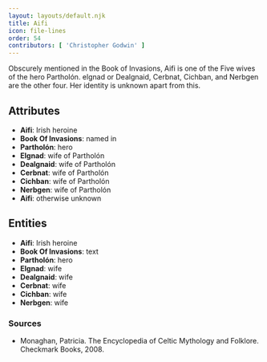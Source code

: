 ```yaml
---
layout: layouts/default.njk
title: Aifi
icon: file-lines
order: 54
contributors: [ 'Christopher Godwin' ]
---
```

Obscurely mentioned in the Book of Invasions, Aifi is one of the Five wives of the hero Partholón. elgnad or Dealgnaid, Cerbnat, Cichban, and Nerbgen are the other four. Her identity is unknown apart from this.

## Attributes

- **Aifi**: Irish heroine
- **Book Of Invasions**: named in
- **Partholón**: hero
- **Elgnad**: wife of Partholón
- **Dealgnaid**: wife of Partholón
- **Cerbnat**: wife of Partholón
- **Cichban**: wife of Partholón
- **Nerbgen**: wife of Partholón
- **Aifi**: otherwise unknown

## Entities

- **Aifi**: Irish heroine
- **Book Of Invasions**: text
- **Partholón**: hero
- **Elgnad**: wife
- **Dealgnaid**: wife
- **Cerbnat**: wife
- **Cichban**: wife
- **Nerbgen**: wife

### Sources

- Monaghan, Patricia. The Encyclopedia of Celtic Mythology and Folklore. Checkmark Books, 2008.

